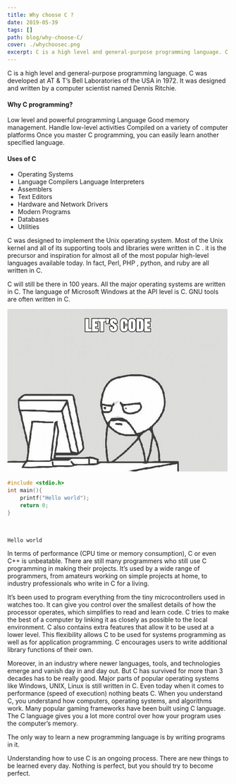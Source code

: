 ```yaml
---
title: Why choose C ?
date: 2019-05-39
tags: []
path: blog/why-choose-C/
cover: ./whychoosec.png
excerpt: C is a high level and general-purpose programming language. C was developed at AT & T’s Bell Laboratories of the USA in 1972.
---
```


C is a high level and general-purpose programming language. C was developed at AT & T’s Bell Laboratories of the USA in 1972. It was designed and written by a computer scientist named Dennis Ritchie.

#### Why C programming?

Low level and powerful programming Language
Good memory management.
Handle low-level activities
Compiled on a variety of computer platforms
Once you master C programming, you can easily learn another specified language.

#### Uses of C

- Operating Systems
- Language Compilers Language Interpreters
- Assemblers
- Text Editors
- Hardware and Network Drivers
- Modern Programs
- Databases
- Utilities

C was designed to implement the Unix operating system. Most of the Unix kernel and all of its supporting tools and libraries were written in C . it is the precursor and inspiration for almost all of the most popular high-level languages available today. In fact, Perl, PHP , python, and ruby are all written in C.

C will still be there in 100 years. All the major operating systems are written in C. The language of Microsoft Windows at the API level is C. GNU tools are often written in C.

<img src="./letscode.jpg">

```c
#include <stdio.h>
int main(){
    printf("Hello world");
    return 0;
}
```

<br>

```output
Hello world
```

In terms of performance (CPU time or memory consumption), C or even C++ is unbeatable. There are still many programmers who still use C programming in making their projects. It’s used by a wide range of programmers, from amateurs working on simple projects at home, to industry professionals who write in C for a living.

It’s been used to program everything from the tiny microcontrollers used in watches too. It can give you control over the smallest details of how the processor operates, which simplifies to read and learn code. C tries to make the best of a computer by linking it as closely as possible to the local environment. C also contains extra features that allow it to be used at a lower level. This flexibility allows C to be used for systems programming as well as for application programming. C encourages users to write additional library functions of their own.

Moreover, in an industry where newer languages, tools, and technologies emerge and vanish day in and day out. But C has survived for more than 3 decades has to be really good. Major parts of popular operating systems like Windows, UNIX, Linux is still written in C. Even today when it comes to performance (speed of execution) nothing beats C. When you understand C, you understand how computers, operating systems, and algorithms work. Many popular gaming frameworks have been built using C language. The C language gives you a lot more control over how your program uses the computer’s memory.

The only way to learn a new programming language is by writing programs in it.

Understanding how to use C is an ongoing process. There are new things to be learned every day. Nothing is perfect, but you should try to become perfect.
